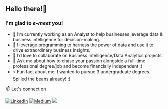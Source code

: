 ## Hello there!👋 
### I'm glad to *e-meet* you!

- 🔭 I’m currently working as an Analyst to help businesses leverage data & business intelligence for decision-making.
- 🌱 I leverage programming to harness the power of data and use it to drive extraordinary business insights.
- 👯 I’d love to collaborate on Business Intelligence/Data Analytics projects.
- 💬 Ask me about how to chase your passion alongside a full-time professional degree/job and become financially independent ;)
- ⚡ Fun fact about me: I wanted to pursue 3 undergraduate degrees. Spilled the beans already! ;)

📫 Let's connect on 

[![LinkedIn](https://img.shields.io/badge/-linkedin-blue?style=for-the-badge&logo=linkedin)](https://www.linkedin.com/in/s-ishita/) [![Medium](https://img.shields.io/badge/-medium-black?style=for-the-badge&logo=medium)](https://medium.com/@singhishita) [<img src = "https://img.shields.io/badge/twitter-%2320A1F1.svg?&style=for-the-badge&logo=twitter&logoColor=white">](https://twitter.com/wordsplusworth/)



<!--
**singhishita/singhishita** is a ✨ _special_ ✨ repository because its `README.md` (this file) appears on your GitHub profile.>

